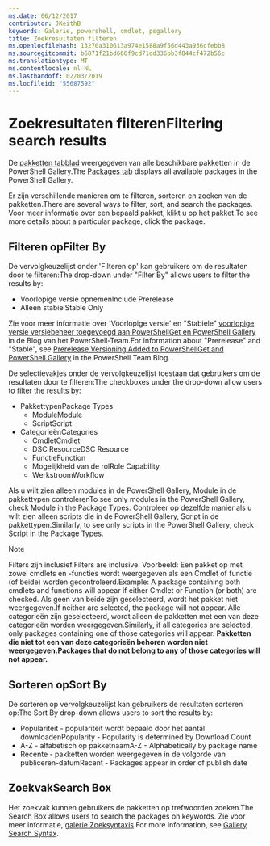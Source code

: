 ```yaml
---
ms.date: 06/12/2017
contributor: JKeithB
keywords: Galerie, powershell, cmdlet, psgallery
title: Zoekresultaten filteren
ms.openlocfilehash: 13270a310613a974e1588a9f56d443a936cfebb8
ms.sourcegitcommit: b6871f21bd666f9cd71dd336bb3f844cf472b56c
ms.translationtype: MT
ms.contentlocale: nl-NL
ms.lasthandoff: 02/03/2019
ms.locfileid: "55687592"
---
```

# <a name="filtering-search-results"></a><span data-ttu-id="6ccb1-103">Zoekresultaten filteren</span><span class="sxs-lookup"><span data-stu-id="6ccb1-103">Filtering search results</span></span>

<span data-ttu-id="6ccb1-104">De [pakketten tabblad](https://www.powershellgallery.com/packages) weergegeven van alle beschikbare pakketten in de PowerShell Gallery.</span><span class="sxs-lookup"><span data-stu-id="6ccb1-104">The [Packages tab](https://www.powershellgallery.com/packages) displays all available packages in the PowerShell Gallery.</span></span>

<span data-ttu-id="6ccb1-105">Er zijn verschillende manieren om te filteren, sorteren en zoeken van de pakketten.</span><span class="sxs-lookup"><span data-stu-id="6ccb1-105">There are several ways to filter, sort, and search the packages.</span></span>
<span data-ttu-id="6ccb1-106">Voor meer informatie over een bepaald pakket, klikt u op het pakket.</span><span class="sxs-lookup"><span data-stu-id="6ccb1-106">To see more details about a particular package, click the package.</span></span>

## <a name="filter-by"></a><span data-ttu-id="6ccb1-107">Filteren op</span><span class="sxs-lookup"><span data-stu-id="6ccb1-107">Filter By</span></span>

<span data-ttu-id="6ccb1-108">De vervolgkeuzelijst onder 'Filteren op' kan gebruikers om de resultaten door te filteren:</span><span class="sxs-lookup"><span data-stu-id="6ccb1-108">The drop-down under "Filter By" allows users to filter the results by:</span></span>
- <span data-ttu-id="6ccb1-109">Voorlopige versie opnemen</span><span class="sxs-lookup"><span data-stu-id="6ccb1-109">Include Prerelease</span></span>
- <span data-ttu-id="6ccb1-110">Alleen stabiel</span><span class="sxs-lookup"><span data-stu-id="6ccb1-110">Stable Only</span></span>

<span data-ttu-id="6ccb1-111">Zie voor meer informatie over 'Voorlopige versie' en "Stabiele" [voorlopige versie versiebeheer toegevoegd aan PowerShellGet en PowerShell Gallery](https://blogs.msdn.microsoft.com/powershell/2017/12/05/prerelease-versioning-added-to-powershellget-and-powershell-gallery/) in de Blog van het PowerShell-Team.</span><span class="sxs-lookup"><span data-stu-id="6ccb1-111">For information about "Prerelease" and "Stable", see [Prerelease Versioning Added to PowerShellGet and PowerShell Gallery](https://blogs.msdn.microsoft.com/powershell/2017/12/05/prerelease-versioning-added-to-powershellget-and-powershell-gallery/) in the PowerShell Team Blog.</span></span>

<span data-ttu-id="6ccb1-112">De selectievakjes onder de vervolgkeuzelijst toestaan dat gebruikers om de resultaten door te filteren:</span><span class="sxs-lookup"><span data-stu-id="6ccb1-112">The checkboxes under the drop-down allow users to filter the results by:</span></span>
- <span data-ttu-id="6ccb1-113">Pakkettypen</span><span class="sxs-lookup"><span data-stu-id="6ccb1-113">Package Types</span></span>
  - <span data-ttu-id="6ccb1-114">Module</span><span class="sxs-lookup"><span data-stu-id="6ccb1-114">Module</span></span>
  - <span data-ttu-id="6ccb1-115">Script</span><span class="sxs-lookup"><span data-stu-id="6ccb1-115">Script</span></span>
- <span data-ttu-id="6ccb1-116">Categorieën</span><span class="sxs-lookup"><span data-stu-id="6ccb1-116">Categories</span></span>
  - <span data-ttu-id="6ccb1-117">Cmdlet</span><span class="sxs-lookup"><span data-stu-id="6ccb1-117">Cmdlet</span></span>
  - <span data-ttu-id="6ccb1-118">DSC Resource</span><span class="sxs-lookup"><span data-stu-id="6ccb1-118">DSC Resource</span></span>
  - <span data-ttu-id="6ccb1-119">Functie</span><span class="sxs-lookup"><span data-stu-id="6ccb1-119">Function</span></span>
  - <span data-ttu-id="6ccb1-120">Mogelijkheid van de rol</span><span class="sxs-lookup"><span data-stu-id="6ccb1-120">Role Capability</span></span>
  - <span data-ttu-id="6ccb1-121">Werkstroom</span><span class="sxs-lookup"><span data-stu-id="6ccb1-121">Workflow</span></span>

<span data-ttu-id="6ccb1-122">Als u wilt zien alleen modules in de PowerShell Gallery, Module in de pakkettypen controleren</span><span class="sxs-lookup"><span data-stu-id="6ccb1-122">To see only modules in the PowerShell Gallery, check Module in the Package Types.</span></span>
<span data-ttu-id="6ccb1-123">Controleer op dezelfde manier als u wilt zien alleen scripts die in de PowerShell Gallery, Script in de pakkettypen.</span><span class="sxs-lookup"><span data-stu-id="6ccb1-123">Similarly, to see only scripts in the PowerShell Gallery, check Script in the Package Types.</span></span>

> [!NOTE]
> <span data-ttu-id="6ccb1-124">Filters zijn inclusief.</span><span class="sxs-lookup"><span data-stu-id="6ccb1-124">Filters are inclusive.</span></span>
> <span data-ttu-id="6ccb1-125">Voorbeeld: Een pakket op met zowel cmdlets en -functies wordt weergegeven als een Cmdlet of functie (of beide) worden gecontroleerd.</span><span class="sxs-lookup"><span data-stu-id="6ccb1-125">Example: A package containing both cmdlets and functions will appear if either Cmdlet or Function (or both) are checked.</span></span>
> <span data-ttu-id="6ccb1-126">Als geen van beide zijn geselecteerd, wordt het pakket niet weergegeven.</span><span class="sxs-lookup"><span data-stu-id="6ccb1-126">If neither are selected, the package will not appear.</span></span>
> <span data-ttu-id="6ccb1-127">Alle categorieën zijn geselecteerd, wordt alleen de pakketten met een van deze categorieën worden weergegeven.</span><span class="sxs-lookup"><span data-stu-id="6ccb1-127">Similarly, if all categories are selected, only packages containing one of those categories will appear.</span></span>
> <span data-ttu-id="6ccb1-128">**Pakketten die niet tot een van deze categorieën behoren worden niet weergegeven.**</span><span class="sxs-lookup"><span data-stu-id="6ccb1-128">**Packages that do not belong to any of those categories will not appear.**</span></span>

## <a name="sort-by"></a><span data-ttu-id="6ccb1-129">Sorteren op</span><span class="sxs-lookup"><span data-stu-id="6ccb1-129">Sort By</span></span>

<span data-ttu-id="6ccb1-130">De sorteren op vervolgkeuzelijst kan gebruikers de resultaten sorteren op:</span><span class="sxs-lookup"><span data-stu-id="6ccb1-130">The Sort By drop-down allows users to sort the results by:</span></span>
- <span data-ttu-id="6ccb1-131">Populariteit - populariteit wordt bepaald door het aantal downloaden</span><span class="sxs-lookup"><span data-stu-id="6ccb1-131">Popularity - Popularity is determined by Download Count</span></span>
- <span data-ttu-id="6ccb1-132">A-Z - alfabetisch op pakketnaam</span><span class="sxs-lookup"><span data-stu-id="6ccb1-132">A-Z - Alphabetically by package name</span></span>
- <span data-ttu-id="6ccb1-133">Recente - pakketten worden weergegeven in de volgorde van publiceren-datum</span><span class="sxs-lookup"><span data-stu-id="6ccb1-133">Recent - Packages appear in order of publish date</span></span>

## <a name="search-box"></a><span data-ttu-id="6ccb1-134">Zoekvak</span><span class="sxs-lookup"><span data-stu-id="6ccb1-134">Search Box</span></span>

<span data-ttu-id="6ccb1-135">Het zoekvak kunnen gebruikers de pakketten op trefwoorden zoeken.</span><span class="sxs-lookup"><span data-stu-id="6ccb1-135">The Search Box allows users to search the packages on keywords.</span></span>
<span data-ttu-id="6ccb1-136">Zie voor meer informatie, [galerie Zoeksyntaxis](search-syntax.md).</span><span class="sxs-lookup"><span data-stu-id="6ccb1-136">For more information, see [Gallery Search Syntax](search-syntax.md).</span></span>
